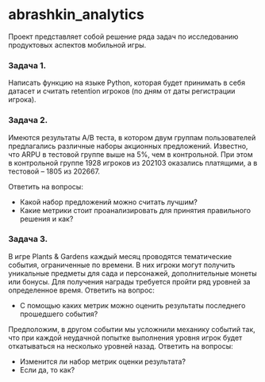 # abrashkin_analytics

Проект представляет собой решение ряда задач по исследованию продуктовых аспектов мобильной игры.

### Задача 1.

Написать функцию на языке Python, которая будет принимать в себя датасет и считать retention игроков (по дням от даты регистрации игрока).

### Задача 2.

Имеются результаты A/B теста, в котором двум группам пользователей предлагались различные наборы акционных предложений. Известно, что ARPU в тестовой группе выше на 5%, чем в контрольной. При этом в контрольной группе 1928 игроков из 202103 оказались платящими, а в тестовой – 1805 из 202667.

Ответить на вопросы:
- Какой набор предложений можно считать лучшим?
- Какие метрики стоит проанализировать для принятия правильного решения и как?

### Задача 3.

В игре Plants & Gardens каждый месяц проводятся тематические события, ограниченные по времени. В них игроки могут получить уникальные предметы для сада и персонажей, дополнительные монеты или бонусы. Для получения награды требуется пройти ряд уровней за определенное время. Ответить на вопрос: 
- C помощью каких метрик можно оценить результаты последнего прошедшего события?

Предположим, в другом событии мы усложнили механику событий так, что при каждой неудачной попытке выполнения уровня игрок будет откатываться на несколько уровней назад. Ответить на вопросы: 
- Изменится ли набор метрик оценки результата?
- Если да, то как?
